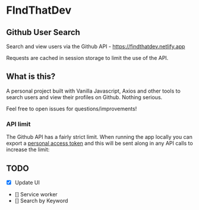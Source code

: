 # FIndThatDev
## Github User Search 
Search and view users via the Github API - https://findthatdev.netlify.app

Requests are cached in session storage to limit the use of the API.

## What is this?

A personal project built with Vanilla Javascript, Axios and other tools to search users and
view their profiles on Github. Nothing serious.

Feel free to open issues for questions/improvements!


### API limit

The Github API has a fairly strict limit. When running the app locally you can export a [personal
access token](https://github.com/blog/1509-personal-api-tokens) and this will be
sent along in any API calls to increase the limit:

## TODO
- [x] Update UI
- [] Service worker
- [] Search by Keyword
